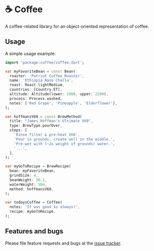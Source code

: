 # ☕️ Coffee

A coffee-related library for an object-oriented representation of coffee.

## Usage

A simple usage example:

```dart
import 'package:coffee/coffee.dart';

var myFavoriteBean = const Bean(
  roaster: 'Patriot Coffee Roaster',
  name: 'Ethiopia Nano Challa',
  roast: Roast.lightMedium,
  countries: [Country.ET],
  altitude: Altitude(lower: 1900, upper: 2200),
  process: Process.washed,
  notes: ['Red Grape', 'Pineapple', 'Elderflower'],
);

var hoffmansV60 = const BrewMethod(
  title: "James Hoffman's Ultimate V60",
  type: BrewType.pourOver,
  steps: [
    'Rinse filter & pre-heat V60',
    'Pour in grounds, create well in the middle.',
    'Pre-wet with (~2x weight of grounds) water.',
    '...',
  ],
);

var myGoToRecipe = BrewRecipe(
  bean: myFavoriteBean,
  grindSize: 4,
  beanWeight: 30.1,
  waterWeight: 504,
  method: hoffmansV60,
);

var todaysCoffee = Coffee(
  notes: 'It was good as always!',
  recipe: myGoToRecipe,
);
```

## Features and bugs

Please file feature requests and bugs at the [issue tracker][tracker].

[tracker]: https://github.com/Luckey-Elijah/coffee/issues
